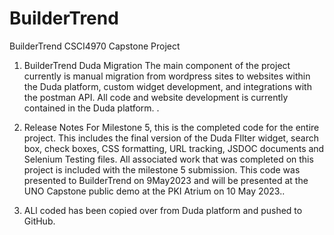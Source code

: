# BuilderTrend
BuilderTrend CSCI4970 Capstone Project
1. BuilderTrend Duda Migration
The main component of the project currently is manual migration from wordpress sites to websites within the Duda platform, custom widget development, and integrations with the postman API.  All code and website development is currently contained in the Duda platform.  .
2. Release Notes
For Milestone 5, this is the completed code for the entire project.  This includes the final version of the Duda FIlter widget, search box, check boxes, CSS formatting, URL tracking, JSDOC documents and Selenium Testing files.  All associated work that was completed on this project is included with the milestone 5 submission.  This code was presented to BuilderTrend on 9May2023 and will be presented at the UNO Capstone public demo at the PKI Atrium on 10 May 2023..

3. ALl coded has been copied over from Duda platform and pushed to GitHub.
